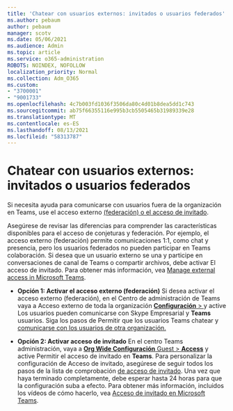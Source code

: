 ```yaml
---
title: 'Chatear con usuarios externos: invitados o usuarios federados'
ms.author: pebaum
author: pebaum
manager: scotv
ms.date: 05/06/2021
ms.audience: Admin
ms.topic: article
ms.service: o365-administration
ROBOTS: NOINDEX, NOFOLLOW
localization_priority: Normal
ms.collection: Adm_O365
ms.custom:
- "3700001"
- "9001733"
ms.openlocfilehash: 4c7b003fd1036f3506da80c4d01b8dea5dd1c743
ms.sourcegitcommit: ab75f66355116e995b3cb5505465b31989339e28
ms.translationtype: MT
ms.contentlocale: es-ES
ms.lasthandoff: 08/13/2021
ms.locfileid: "58313787"
---
```

# <a name="chat-with-external-users---guests-or-federated-users"></a>Chatear con usuarios externos: invitados o usuarios federados

Si necesita ayuda para comunicarse con usuarios fuera de la organización en Teams, use el acceso externo [(federación) o el acceso de invitado](https://docs.microsoft.com/microsoftteams/manage-external-access#external-access-vs-guest-access).

Asegúrese de revisar las diferencias para comprender las características disponibles para el acceso de conjeturas y federación. Por ejemplo, el acceso externo (federación) permite comunicaciones 1:1, como chat y presencia, pero los usuarios federados no pueden participar en Teams colaboración. Si desea que un usuario externo se una y participe en conversaciones de canal de Teams o compartir archivos, debe activar El acceso de invitado. Para obtener más información, vea [Manage external access in Microsoft Teams](https://docs.microsoft.com/microsoftteams/manage-external-access#external-access-vs-guest-access).

- **Opción 1: Activar el acceso externo (federación)** Si desea activar el acceso externo (federación), en el Centro de administración de Teams vaya a Acceso externo de toda la organización [ **Configuración**  > ](https://admin.teams.microsoft.com/company-wide-settings/external-communications) y active Los usuarios pueden comunicarse con Skype Empresarial y **Teams** usuarios. Siga los pasos de Permitir que los usuarios Teams chatear y [comunicarse con los usuarios de otra organización.](https://docs.microsoft.com/microsoftteams/manage-external-access#let-your-teams-users-chat-and-communicate-with-users-in-another-organization)

- **Opción 2: Activar acceso de invitado** En el centro Teams administración, vaya a [ **Org Wide Configuración** Guest  >  **Access**](https://admin.teams.microsoft.com/company-wide-settings/guest-configuration) y active Permitir el acceso de invitado en **Teams**. Para personalizar la configuración de Acceso de invitado, asegúrese de seguir todos los pasos de la lista de comprobación [de acceso de invitado](https://docs.microsoft.com/microsoftteams/guest-access-checklist). Una vez que haya terminado completamente, debe esperar hasta 24 horas para que la configuración suba a efecto. Para obtener más información, incluidos los vídeos de cómo hacerlo, vea [Acceso de invitado en Microsoft Teams](https://docs.microsoft.com/microsoftteams/guest-access).